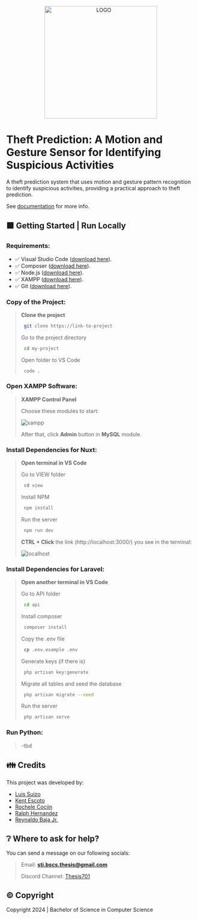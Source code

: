 <p align="center">
  <img src="https://drive.google.com/uc?export=view&id=12bxpRpvAb1kHJFJb2CUVrqF4HfO7w332" alt="LOGO" width="300" />
</p>

# Theft Prediction: A Motion and Gesture Sensor for Identifying Suspicious Activities
A theft prediction system that uses motion and gesture pattern recognition to identify suspicious activities, providing a practical approach to theft prediction.

See [documentation](https://drive.google.com/file/d/13JfqGKbeYx3t3D2HC0iH9tSk4r64igUF/view?usp=sharing) for more info.


## 🟩 Getting Started | Run Locally

### Requirements:

- ✅ Visual Studio Code ([download here](https://code.visualstudio.com/)).
- ✅ Composer ([download here](https://getcomposer.org/)).
- ✅ Node.js ([download here](https://nodejs.org/en)).
- ✅ XAMPP ([download here](https://www.apachefriends.org/)).
- ✅ Git ([download here](https://git-scm.com/downloads)).

### Copy of the Project:

> **Clone the project**
> ```bash
>  git clone https://link-to-project
> ```
> 
> Go to the project directory
> ```bash
>  cd my-project
> ```
> 
> Open folder to VS Code
> ```bash
>  code .
> ```

### Open XAMPP Software:

> **XAMPP Control Panel**
> 
> Choose these modules to start:
> 
> ![xampp](https://drive.google.com/uc?export=view&id=1MaZx_BNTGF825tGRqm4aav16ggfK3gMp)
> 
> After that, click **Admin** button in **MySQL** module.

### Install Dependencies for Nuxt:

> **Open terminal in VS Code**
> 
> Go to VIEW folder
> ```bash
>  cd view
> ```
> 
> Install NPM
> ```bash
>  npm install
> ```
> 
> Run the server
> ```bash
>  npm run dev
> ```
> 
> **CTRL + Click** the link (http://localhost:3000/) you see in the terminal:
> 
> ![localhost](https://drive.google.com/uc?export=view&id=1ZUasDbDnpKBn2sKebAHRpFY8HsPvE9Sb)

### Install Dependencies for Laravel:

> **Open another terminal in VS Code**
>
> Go to API folder
> ```bash
>  cd api
> ```
>
> Install composer
> ```bash
>  composer install
> ```
> 
> Copy the .env file
> ```bash
>  cp .env.example .env
> ```
> 
> Generate keys (if there is)
> ```bash
>  php artisan key:generate
> ```
>
> Migrate all tables and seed the database
> ```bash
>  php artisan migrate --seed
> ```
> 
> Run the server
> ```bash
>  php artisan serve
> ```

### Run Python:
> -tbd


## 👪 Credits
This project was developed by:
- [Luis Suizo](https://github.com/evander092002)
- [Kent Escoto](https://github.com/KJLEscoto)
- [Rochele Cocjin](https://github.com/iochel)
- [Ralph Hernandez](https://github.com/yourboiralph)
- [Reynaldo Baja Jr.](https://github.com/rey-cloud)


## ❔ Where to ask for help?
You can send a message on our following socials:

> Email: **sti.bscs.thesis@gmail.com**
> 
> Discord Channel: [Thesis701](https://discord.gg/CBUbE33zPF)


## ©️ Copyright
Copyright 2024 | Bachelor of Science in Computer Science


